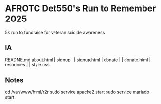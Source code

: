 # AFROTC Det550's Run to Remember 2025

5k run to fundraise for veteran suicide awareness

## IA

README.md
about.html
|  signup
|     |  signup.html
|  donate
|     |  donate.html
|  resources
|     |  style.css

## Notes

cd /var/www/html/r2r
sudo service apache2 start
sudo service mariadb start